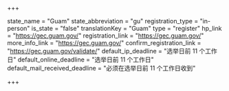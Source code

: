 +++

state_name = "Guam"
state_abbreviation = "gu"
registration_type = "in-person"
is_state = "false"
translationKey = "Guam"
type = "register"
hp_link = "https://gec.guam.gov/"
registration_link = "https://gec.guam.gov/"
more_info_link = "https://gec.guam.gov/"
confirm_registration_link = "https://gec.guam.gov/validate/"
default_ip_deadline = "选举日前 11 个工作日"
default_online_deadline = "选举日前 11 个工作日"
default_mail_received_deadline = "必须在选举日前 11 个工作日收到"

+++